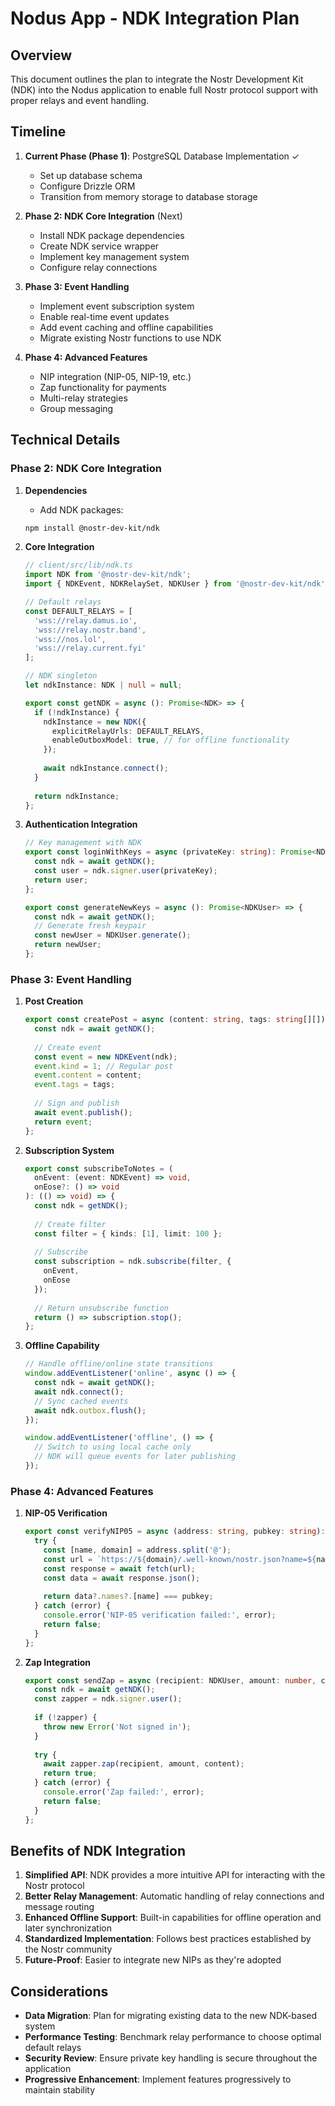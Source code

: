 # Nodus App - NDK Integration Plan

## Overview
This document outlines the plan to integrate the Nostr Development Kit (NDK) into the Nodus application to enable full Nostr protocol support with proper relays and event handling.

## Timeline
1. **Current Phase (Phase 1)**: PostgreSQL Database Implementation ✓
   - Set up database schema
   - Configure Drizzle ORM
   - Transition from memory storage to database storage

2. **Phase 2: NDK Core Integration** (Next)
   - Install NDK package dependencies
   - Create NDK service wrapper
   - Implement key management system
   - Configure relay connections

3. **Phase 3: Event Handling**
   - Implement event subscription system
   - Enable real-time event updates
   - Add event caching and offline capabilities
   - Migrate existing Nostr functions to use NDK

4. **Phase 4: Advanced Features**
   - NIP integration (NIP-05, NIP-19, etc.)
   - Zap functionality for payments
   - Multi-relay strategies
   - Group messaging

## Technical Details

### Phase 2: NDK Core Integration

1. **Dependencies**
   - Add NDK packages:
   ```bash
   npm install @nostr-dev-kit/ndk
   ```

2. **Core Integration**
   ```typescript
   // client/src/lib/ndk.ts
   import NDK from '@nostr-dev-kit/ndk';
   import { NDKEvent, NDKRelaySet, NDKUser } from '@nostr-dev-kit/ndk';

   // Default relays
   const DEFAULT_RELAYS = [
     'wss://relay.damus.io',
     'wss://relay.nostr.band',
     'wss://nos.lol',
     'wss://relay.current.fyi'
   ];

   // NDK singleton
   let ndkInstance: NDK | null = null;

   export const getNDK = async (): Promise<NDK> => {
     if (!ndkInstance) {
       ndkInstance = new NDK({
         explicitRelayUrls: DEFAULT_RELAYS,
         enableOutboxModel: true, // for offline functionality
       });
       
       await ndkInstance.connect();
     }
     
     return ndkInstance;
   };
   ```

3. **Authentication Integration**
   ```typescript
   // Key management with NDK
   export const loginWithKeys = async (privateKey: string): Promise<NDKUser> => {
     const ndk = await getNDK();
     const user = ndk.signer.user(privateKey);
     return user;
   };
   
   export const generateNewKeys = async (): Promise<NDKUser> => {
     const ndk = await getNDK();
     // Generate fresh keypair
     const newUser = NDKUser.generate();
     return newUser;
   };
   ```

### Phase 3: Event Handling

1. **Post Creation**
   ```typescript
   export const createPost = async (content: string, tags: string[][]): Promise<NDKEvent> => {
     const ndk = await getNDK();
     
     // Create event
     const event = new NDKEvent(ndk);
     event.kind = 1; // Regular post
     event.content = content;
     event.tags = tags;
     
     // Sign and publish
     await event.publish();
     return event;
   };
   ```

2. **Subscription System**
   ```typescript
   export const subscribeToNotes = (
     onEvent: (event: NDKEvent) => void, 
     onEose?: () => void
   ): (() => void) => {
     const ndk = getNDK();
     
     // Create filter
     const filter = { kinds: [1], limit: 100 };
     
     // Subscribe
     const subscription = ndk.subscribe(filter, {
       onEvent,
       onEose
     });
     
     // Return unsubscribe function
     return () => subscription.stop();
   };
   ```

3. **Offline Capability**
   ```typescript
   // Handle offline/online state transitions
   window.addEventListener('online', async () => {
     const ndk = await getNDK();
     await ndk.connect();
     // Sync cached events
     await ndk.outbox.flush();
   });
   
   window.addEventListener('offline', () => {
     // Switch to using local cache only
     // NDK will queue events for later publishing
   });
   ```

### Phase 4: Advanced Features

1. **NIP-05 Verification**
   ```typescript
   export const verifyNIP05 = async (address: string, pubkey: string): Promise<boolean> => {
     try {
       const [name, domain] = address.split('@');
       const url = `https://${domain}/.well-known/nostr.json?name=${name}`;
       const response = await fetch(url);
       const data = await response.json();
       
       return data?.names?.[name] === pubkey;
     } catch (error) {
       console.error('NIP-05 verification failed:', error);
       return false;
     }
   };
   ```

2. **Zap Integration**
   ```typescript
   export const sendZap = async (recipient: NDKUser, amount: number, content?: string): Promise<boolean> => {
     const ndk = await getNDK();
     const zapper = ndk.signer.user();
     
     if (!zapper) {
       throw new Error('Not signed in');
     }
     
     try {
       await zapper.zap(recipient, amount, content);
       return true;
     } catch (error) {
       console.error('Zap failed:', error);
       return false;
     }
   };
   ```

## Benefits of NDK Integration

1. **Simplified API**: NDK provides a more intuitive API for interacting with the Nostr protocol
2. **Better Relay Management**: Automatic handling of relay connections and message routing
3. **Enhanced Offline Support**: Built-in capabilities for offline operation and later synchronization 
4. **Standardized Implementation**: Follows best practices established by the Nostr community
5. **Future-Proof**: Easier to integrate new NIPs as they're adopted

## Considerations

- **Data Migration**: Plan for migrating existing data to the new NDK-based system
- **Performance Testing**: Benchmark relay performance to choose optimal default relays
- **Security Review**: Ensure private key handling is secure throughout the application
- **Progressive Enhancement**: Implement features progressively to maintain stability